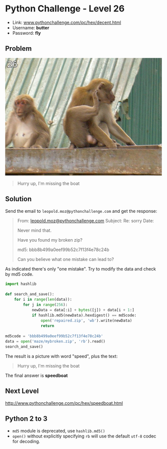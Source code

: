 # Python Challenge - Level 26


- Link: www.pythonchallenge.com/pc/hex/decent.html
- Username: **butter**
- Password: **fly**

## Problem

![](src/level_26/decent.jpg)

> Hurry up, I'm missing the boat

## Solution

Send the email to ``leopold.moz@pythonchallenge.com`` and get the response:


> From: leopold.moz@pythonchallenge.com
> Subject: Re: sorry
> Date: 
> 
> Never mind that.
> 
> Have you found my broken zip?
> 
> md5: bbb8b499a0eef99b52c7f13f4e78c24b
> 
> Can you believe what one mistake can lead to?

As indicated there's only "one mistake". Try to modify the data and check by md5 code. 


```python
import hashlib

def search_and_save():
    for i in range(len(data)):
        for j in range(256):
            newData = data[:i] + bytes([j]) + data[i + 1:]
            if hashlib.md5(newData).hexdigest() == md5code:
                open('repaired.zip', 'wb').write(newData)
                return

md5code = 'bbb8b499a0eef99b52c7f13f4e78c24b'
data = open('maze/mybroken.zip', 'rb').read()
search_and_save()
```

The result is a picture with word "speed", plus the text:

> Hurry up, I'm missing the boat

The final answer is **speedboat**


## Next Level

http://www.pythonchallenge.com/pc/hex/speedboat.html


## Python 2 to 3

- ``md5`` module is deprecated, use ``hashlib.md5()``
- ``open()`` without explicitly specifying ``rb`` will use the default ``utf-8`` codec for decoding.


<div class="ad">
<script src='//z-na.amazon-adsystem.com/widgets/onejs?MarketPlace=US&amp;adInstanceId=0f3c2d71-0c18-4aca-be44-ba6e8892af33&amp;storeId=xstore0b-20'></script> 
</div>  